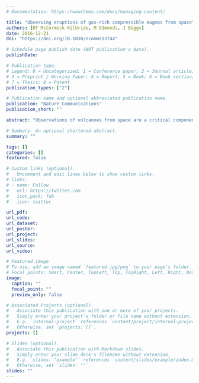 ```yaml
---
# Documentation: https://wowchemy.com/docs/managing-content/

title: "Observing eruptions of gas-rich compressible magmas from space"
authors: [BT McCormick Kilbride, M Edmonds, J Biggs]
date: 2016-12-21
doi: "https://doi.org/10.1038/ncomms13744"

# Schedule page publish date (NOT publication's date).
publishDate: 

# Publication type.
# Legend: 0 = Uncategorized; 1 = Conference paper; 2 = Journal article;
# 3 = Preprint / Working Paper; 4 = Report; 5 = Book; 6 = Book section;
# 7 = Thesis; 8 = Patent
publication_types: ["2"]

# Publication name and optional abbreviated publication name.
publication: "Nature Communications"
publication_short: ""

abstract: "Observations of volcanoes from space are a critical component of volcano monitoring, but we lack quantitative integrated models to interpret them. The atmospheric sulfur yields of eruptions are variable and not well correlated with eruption magnitude and for many eruptions the volume of erupted material is much greater than the subsurface volume change inferred from ground displacements. Up to now, these observations have been treated independently, but they are fundamentally linked. If magmas are vapour-saturated before eruption, bubbles cause the magma to become more compressible, resulting in muted ground displacements. The bubbles contain the sulfur-bearing vapour injected into the atmosphere during eruptions. Here we present a model that allows the inferred volume change of the reservoir and the sulfur mass loading to be predicted as a function of reservoir depth and the magma’s oxidation state and volatile content, which is consistent with the array of natural data."

# Summary. An optional shortened abstract.
summary: ""

tags: []
categories: []
featured: false

# Custom links (optional).
#   Uncomment and edit lines below to show custom links.
# links:
# - name: Follow
#   url: https://twitter.com
#   icon_pack: fab
#   icon: twitter

url_pdf:
url_code:
url_dataset:
url_poster:
url_project:
url_slides:
url_source:
url_video:

# Featured image
# To use, add an image named `featured.jpg/png` to your page's folder. 
# Focal points: Smart, Center, TopLeft, Top, TopRight, Left, Right, BottomLeft, Bottom, BottomRight.
image:
  caption: ""
  focal_point: ""
  preview_only: false

# Associated Projects (optional).
#   Associate this publication with one or more of your projects.
#   Simply enter your project's folder or file name without extension.
#   E.g. `internal-project` references `content/project/internal-project/index.md`.
#   Otherwise, set `projects: []`.
projects: []

# Slides (optional).
#   Associate this publication with Markdown slides.
#   Simply enter your slide deck's filename without extension.
#   E.g. `slides: "example"` references `content/slides/example/index.md`.
#   Otherwise, set `slides: ""`.
slides: ""
---
```

